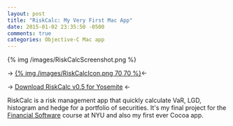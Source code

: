 ```yaml
---
layout: post
title: "RiskCalc: My Very First Mac App"
date: 2015-01-02 23:35:50 -0500
comments: true
categories: Objective-C Mac app
---
```


{% img /images/RiskCalcScreenshot.png %}

-> [{% img /images/RiskCalcIcon.png 70 70 %}](https://github.com/kailun-wu/kailun-wu.github.io/blob/master/assets/RiskCalc.app.zip?raw=true)<-

-> [Download RiskCalc v0.5 for Yosemite](https://github.com/kailun-wu/kailun-wu.github.io/blob/master/assets/RiskCalc.app.zip?raw=true) <-

RiskCalc is a risk management app that quickly calculate VaR, LGD, histogram and hedge for a portfolio of securities. It's my final project for the [Financial Software](http://cs.nyu.edu/courses/fall14/CSCI-GA.2180-001/) course at NYU and also my first ever Cocoa app.

